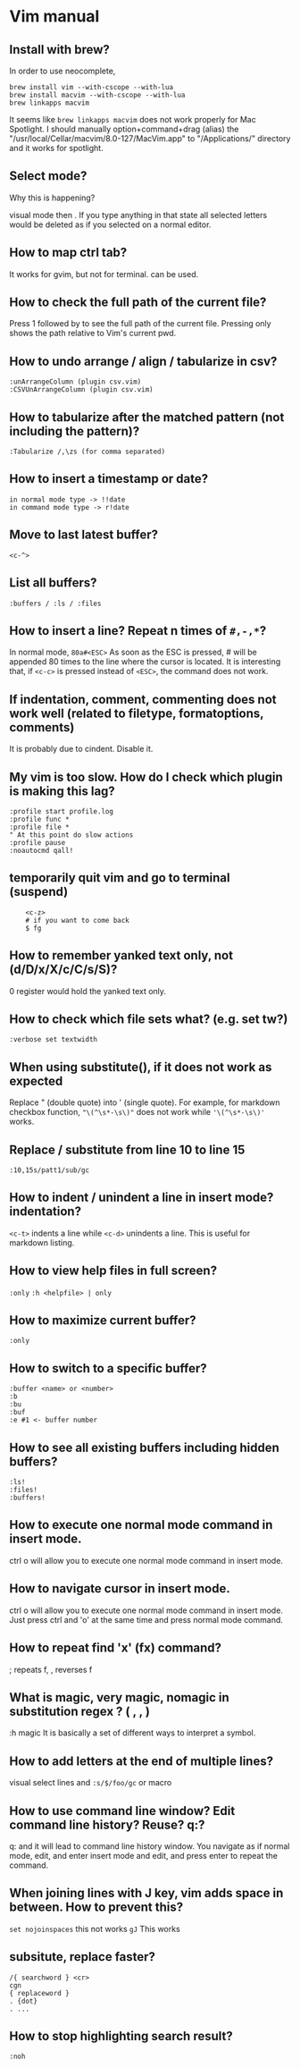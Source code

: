 Vim manual
==========

Install with brew?
------------------

In order to use neocomplete,

    brew install vim --with-cscope --with-lua
    brew install macvim --with-cscope --with-lua
    brew linkapps macvim

It seems like `brew linkapps macvim` does not work properly for Mac Spotlight. I should manually option+command+drag (alias) the "/usr/local/Cellar/macvim/8.0-127/MacVim.app" to "/Applications/" directory and it works for spotlight.

Select mode?
------------

Why this is happening?

visual mode then <c-g>. If you type anything in that state all selected letters would be deleted as if you selected on a normal editor.

How to map ctrl tab?
--------------------

It works for gvim, but not for terminal. <c-tab> can be used.

How to check the full path of the current file?
-----------------------------------------------

Press 1 followed by <c-g> to see the full path of the current file. Pressing only <c-g> shows the path relative to Vim's current pwd.

How to undo arrange / align / tabularize in csv?
------------------------------------------------

    :unArrangeColumn (plugin csv.vim)
    :CSVUnArrangeColumn (plugin csv.vim)

How to tabularize after the matched pattern (not including the pattern)?
------------------------------------------------------------------------

    :Tabularize /,\zs (for comma separated)

How to insert a timestamp or date?
----------------------------------

    in normal mode type -> !!date
    in command mode type -> r!date

Move to last latest buffer?
---------------------------

    <c-^>

List all buffers?
-----------------

    :buffers / :ls / :files

How to insert a line? Repeat n times of `#,-,*`?
------------------------------------------------

In normal mode, `80a#<ESC>` As soon as the ESC is pressed, \# will be appended 80 times to the line where the cursor is located. It is interesting that, if `<c-c>` is pressed instead of `<ESC>`, the command does not work.

If indentation, comment, commenting does not work well (related to filetype, formatoptions, comments)
-----------------------------------------------------------------------------------------------------

It is probably due to cindent. Disable it.

My vim is too slow. How do I check which plugin is making this lag?
-------------------------------------------------------------------

    :profile start profile.log
    :profile func *
    :profile file *
    " At this point do slow actions
    :profile pause
    :noautocmd qall!

temporarily quit vim and go to terminal (suspend)
-------------------------------------------------

        <c-z>
        # if you want to come back
        $ fg

How to remember yanked text only, not (d/D/x/X/c/C/s/S)?
--------------------------------------------------------

0 register would hold the yanked text only.

How to check which file sets what? (e.g. set tw?)
-------------------------------------------------

`:verbose set textwidth`

When using substitute(), if it does not work as expected
--------------------------------------------------------

Replace " (double quote) into ' (single quote). For example, for markdown checkbox function, `"\(^\s*-\s\)"` does not work while `'\(^\s*-\s\)'` works.

Replace / substitute from line 10 to line 15
--------------------------------------------

`:10,15s/patt1/sub/gc`

How to indent / unindent a line in insert mode? indentation?
------------------------------------------------------------

`<c-t>` indents a line while `<c-d>` unindents a line. This is useful for markdown listing.

How to view help files in full screen?
--------------------------------------

`:only` `:h <helpfile> | only`

How to maximize current buffer?
-------------------------------

`:only`

How to switch to a specific buffer?
-----------------------------------

    :buffer <name> or <number>
    :b
    :bu 
    :buf
    :e #1 <- buffer number

How to see all existing buffers including hidden buffers?
---------------------------------------------------------

    :ls!
    :files!
    :buffers!

How to execute one normal mode command in insert mode.
------------------------------------------------------

ctrl o will allow you to execute one normal mode command in insert mode.

How to navigate cursor in insert mode.
--------------------------------------

ctrl o will allow you to execute one normal mode command in insert mode. Just press ctrl and 'o' at the same time and press normal mode command.

How to repeat find 'x' (fx) command?
------------------------------------

; repeats f, , reverses f

What is magic, very magic, nomagic in substitution regex ? ( , , )
------------------------------------------------------------------

:h magic It is basically a set of different ways to interpret a symbol.

How to add letters at the end of multiple lines?
------------------------------------------------

visual select lines and `:s/$/foo/gc` or macro

How to use command line window? Edit command line history? Reuse? q:?
---------------------------------------------------------------------

q: and it will lead to command line history window. You navigate as if normal mode, edit, and enter insert mode and edit, and press enter to repeat the command.

When joining lines with J key, vim adds space in between. How to prevent this?
------------------------------------------------------------------------------

`set nojoinspaces` this not works `gJ` This works

subsitute, replace faster?
--------------------------

    /{ searchword } <cr>
    cgn
    { replaceword }
    . {dot}
    . ...

How to stop highlighting search result?
---------------------------------------

`:noh`



